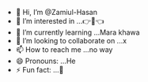 - 👋 Hi, I’m @Zamiul-Hasan
- 👀 I’m interested in ...👉🙂👈
- 🌱 I’m currently learning ...Mara khawa
- 💞️ I’m looking to collaborate on ...x
- 📫 How to reach me ...no way
- 😄 Pronouns: ...He
- ⚡ Fun fact: ...🫵

<!---
Zamiul-Hasan/Zamiul-Hasan is a ✨ special ✨ repository because its `README.md` (this file) appears on your GitHub profile.
You can click the Preview link to take a look at your changes.
--->
